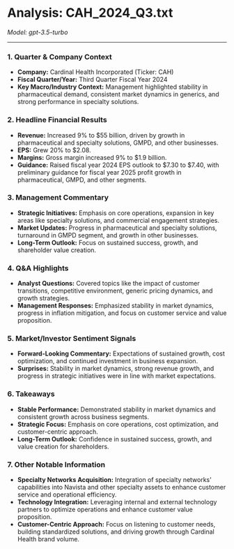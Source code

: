 # Analysis: CAH_2024_Q3.txt

*Model: gpt-3.5-turbo*

---

### 1. Quarter & Company Context
- **Company:** Cardinal Health Incorporated (Ticker: CAH)
- **Fiscal Quarter/Year:** Third Quarter Fiscal Year 2024
- **Key Macro/Industry Context:** Management highlighted stability in pharmaceutical demand, consistent market dynamics in generics, and strong performance in specialty solutions.

### 2. Headline Financial Results
- **Revenue:** Increased 9% to $55 billion, driven by growth in pharmaceutical and specialty solutions, GMPD, and other businesses.
- **EPS:** Grew 20% to $2.08.
- **Margins:** Gross margin increased 9% to $1.9 billion.
- **Guidance:** Raised fiscal year 2024 EPS outlook to $7.30 to $7.40, with preliminary guidance for fiscal year 2025 profit growth in pharmaceutical, GMPD, and other segments.

### 3. Management Commentary
- **Strategic Initiatives:** Emphasis on core operations, expansion in key areas like specialty solutions, and commercial engagement strategies.
- **Market Updates:** Progress in pharmaceutical and specialty solutions, turnaround in GMPD segment, and growth in other businesses.
- **Long-Term Outlook:** Focus on sustained success, growth, and shareholder value creation.

### 4. Q&A Highlights
- **Analyst Questions:** Covered topics like the impact of customer transitions, competitive environment, generic pricing dynamics, and growth strategies.
- **Management Responses:** Emphasized stability in market dynamics, progress in inflation mitigation, and focus on customer service and value proposition.

### 5. Market/Investor Sentiment Signals
- **Forward-Looking Commentary:** Expectations of sustained growth, cost optimization, and continued investment in business expansion.
- **Surprises:** Stability in market dynamics, strong revenue growth, and progress in strategic initiatives were in line with market expectations.

### 6. Takeaways
- **Stable Performance:** Demonstrated stability in market dynamics and consistent growth across business segments.
- **Strategic Focus:** Emphasis on core operations, cost optimization, and customer-centric approach.
- **Long-Term Outlook:** Confidence in sustained success, growth, and value creation for shareholders.

### 7. Other Notable Information
- **Specialty Networks Acquisition:** Integration of specialty networks' capabilities into Navista and other specialty assets to enhance customer service and operational efficiency.
- **Technology Integration:** Leveraging internal and external technology partners to optimize operations and enhance customer value proposition.
- **Customer-Centric Approach:** Focus on listening to customer needs, building standardized solutions, and driving growth through Cardinal Health brand volume.